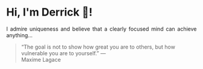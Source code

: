 # Hi, I'm Derrick 👋!
<p align="justify">I admire uniqueness and believe that a clearly focused mind can achieve anything...</p> 
<!-- #quote-start -->
<blockquote>&ldquo;The goal is not to show how great you are to others, but how vulnerable you are to yourself.&rdquo; &mdash; <footer>Maxime Lagace</footer></blockquote>
<!-- #quote-end -->
